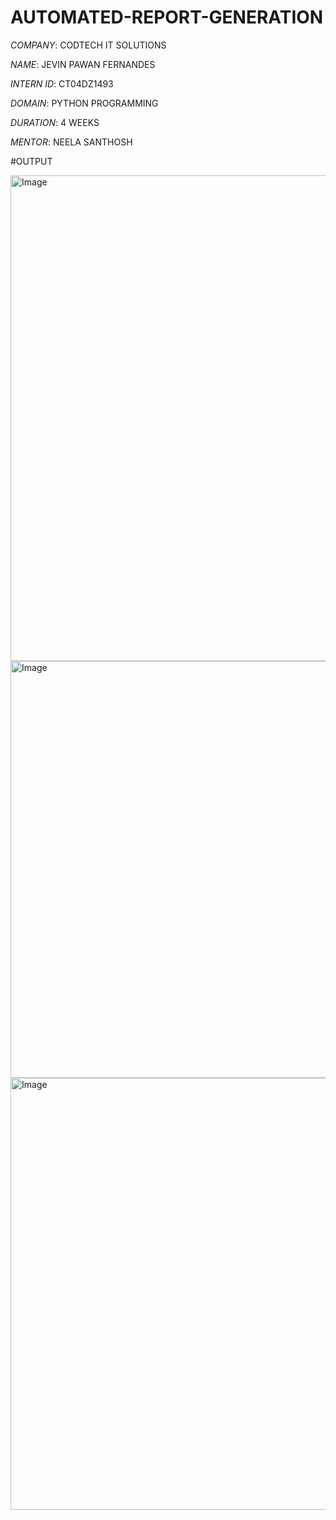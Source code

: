 # AUTOMATED-REPORT-GENERATION

*COMPANY*: CODTECH IT SOLUTIONS

*NAME*: JEVIN PAWAN FERNANDES

*INTERN ID*: CT04DZ1493

*DOMAIN*: PYTHON PROGRAMMING

*DURATION*: 4 WEEKS

*MENTOR*: NEELA SANTHOSH

#OUTPUT

<img width="1111" height="777" alt="Image" src="https://github.com/user-attachments/assets/51ec9307-820a-44b1-837e-47b0dbaa74c6" />
<img width="1078" height="667" alt="Image" src="https://github.com/user-attachments/assets/6dd9bbe6-56d3-48e0-9d9c-b233355bb05a" />
<img width="1050" height="691" alt="Image" src="https://github.com/user-attachments/assets/d2ea9446-d197-46a5-880c-1aa12d5bce96" />
